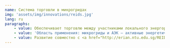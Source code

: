 ```yaml
---
name: Система торговли в микрогридах
img: 'assets/img/innovations/reids.jpg'
lang: ru
paragraphs:
    - value: Обеспечивает торговлю между участниками локального энергорынка без посредников на острове Семакау в Сингапуре
    - value: 'Область применения: микрогриды и АЭК — активные энергетические комплексы.'
    - value: Развитие совместно с <a href="http://erian.ntu.edu.sg/REIDS/Pages/Partners.aspx" target="_blank">Наньянским технологическим университетом</a>, <a href="https://mipt.ru/" target="_blank">МФТИ</a> и <a href="https://www.rtsoft.ru/" target="_blank">RT Soft</a>.
---
```

